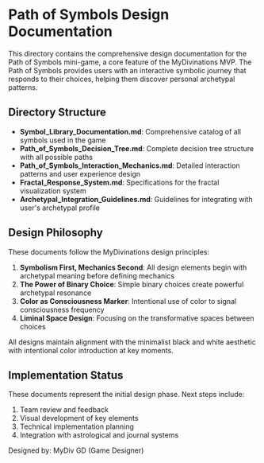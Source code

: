 # Path of Symbols Design Documentation

This directory contains the comprehensive design documentation for the Path of Symbols mini-game, a core feature of the MyDivinations MVP. The Path of Symbols provides users with an interactive symbolic journey that responds to their choices, helping them discover personal archetypal patterns.

## Directory Structure

- **Symbol_Library_Documentation.md**: Comprehensive catalog of all symbols used in the game
- **Path_of_Symbols_Decision_Tree.md**: Complete decision tree structure with all possible paths
- **Path_of_Symbols_Interaction_Mechanics.md**: Detailed interaction patterns and user experience design
- **Fractal_Response_System.md**: Specifications for the fractal visualization system
- **Archetypal_Integration_Guidelines.md**: Guidelines for integrating with user's archetypal profile

## Design Philosophy

These documents follow the MyDivinations design principles:

1. **Symbolism First, Mechanics Second**: All design elements begin with archetypal meaning before defining mechanics
2. **The Power of Binary Choice**: Simple binary choices create powerful archetypal resonance
3. **Color as Consciousness Marker**: Intentional use of color to signal consciousness frequency
4. **Liminal Space Design**: Focusing on the transformative spaces between choices

All designs maintain alignment with the minimalist black and white aesthetic with intentional color introduction at key moments.

## Implementation Status

These documents represent the initial design phase. Next steps include:

1. Team review and feedback
2. Visual development of key elements
3. Technical implementation planning
4. Integration with astrological and journal systems

Designed by: MyDiv GD (Game Designer)